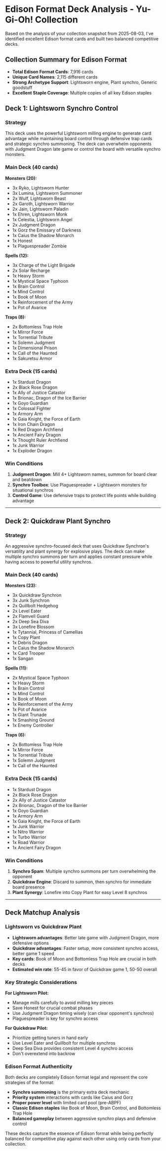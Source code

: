 # Edison Format Deck Analysis - Yu-Gi-Oh! Collection

Based on the analysis of your collection snapshot from 2025-08-03, I've identified excellent Edison format cards and built two balanced competitive decks.

## Collection Summary for Edison Format
- **Total Edison Format Cards**: 7,916 cards
- **Unique Card Names**: 2,115 different cards
- **Strong Archetype Support**: Lightsworn engine, Plant synchro, Generic goodstuff
- **Excellent Staple Coverage**: Multiple copies of all key Edison staples

## Deck 1: Lightsworn Synchro Control

### Strategy
This deck uses the powerful Lightsworn milling engine to generate card advantage while maintaining board control through defensive trap cards and strategic synchro summoning. The deck can overwhelm opponents with Judgment Dragon late game or control the board with versatile synchro monsters.

### Main Deck (40 cards)

**Monsters (20):**
- 3x Ryko, Lightsworn Hunter
- 3x Lumina, Lightsworn Summoner  
- 2x Wulf, Lightsworn Beast
- 2x Garoth, Lightsworn Warrior
- 2x Jain, Lightsworn Paladin
- 1x Ehren, Lightsworn Monk
- 1x Celestia, Lightsworn Angel
- 2x Judgment Dragon
- 1x Gorz the Emissary of Darkness
- 1x Caius the Shadow Monarch
- 1x Honest
- 1x Plaguespreader Zombie

**Spells (12):**
- 3x Charge of the Light Brigade
- 2x Solar Recharge
- 1x Heavy Storm
- 1x Mystical Space Typhoon
- 1x Brain Control
- 1x Mind Control
- 1x Book of Moon
- 1x Reinforcement of the Army
- 1x Pot of Avarice

**Traps (8):**
- 2x Bottomless Trap Hole
- 1x Mirror Force
- 1x Torrential Tribute
- 1x Solemn Judgment
- 1x Dimensional Prison
- 1x Call of the Haunted
- 1x Sakuretsu Armor

### Extra Deck (15 cards)
- 1x Stardust Dragon
- 2x Black Rose Dragon
- 1x Ally of Justice Catastor
- 1x Brionac, Dragon of the Ice Barrier
- 1x Goyo Guardian
- 1x Colossal Fighter
- 1x Armory Arm
- 1x Gaia Knight, the Force of Earth
- 1x Iron Chain Dragon
- 1x Red Dragon Archfiend
- 1x Ancient Fairy Dragon
- 1x Thought Ruler Archfiend
- 1x Junk Warrior
- 1x Exploder Dragon

### Win Conditions
1. **Judgment Dragon**: Mill 4+ Lightsworn names, summon for board clear and beatdown
2. **Synchro Toolbox**: Use Plaguespreader + Lightsworn monsters for situational synchros
3. **Control Game**: Use defensive traps to protect life points while building advantage

---

## Deck 2: Quickdraw Plant Synchro

### Strategy
An aggressive synchro-focused deck that uses Quickdraw Synchron's versatility and plant synergy for explosive plays. The deck can make multiple synchro summons per turn and applies constant pressure while having access to powerful utility synchros.

### Main Deck (40 cards)

**Monsters (23):**
- 3x Quickdraw Synchron
- 3x Junk Synchron
- 2x Quillbolt Hedgehog
- 2x Level Eater
- 2x Flamvell Guard
- 2x Deep Sea Diva
- 3x Lonefire Blossom
- 1x Tytannial, Princess of Camellias
- 1x Copy Plant
- 1x Debris Dragon
- 1x Caius the Shadow Monarch
- 1x Card Trooper
- 1x Sangan

**Spells (11):**
- 2x Mystical Space Typhoon
- 1x Heavy Storm
- 1x Brain Control
- 1x Mind Control
- 1x Book of Moon
- 1x Reinforcement of the Army
- 1x Pot of Avarice
- 1x Giant Trunade
- 1x Smashing Ground
- 1x Enemy Controller

**Traps (6):**
- 2x Bottomless Trap Hole
- 1x Mirror Force
- 1x Torrential Tribute
- 1x Solemn Judgment
- 1x Call of the Haunted

### Extra Deck (15 cards)
- 1x Stardust Dragon
- 2x Black Rose Dragon
- 2x Ally of Justice Catastor
- 2x Brionac, Dragon of the Ice Barrier
- 1x Goyo Guardian
- 1x Armory Arm
- 1x Gaia Knight, the Force of Earth
- 1x Junk Warrior
- 1x Nitro Warrior
- 1x Turbo Warrior
- 1x Road Warrior
- 1x Ancient Fairy Dragon

### Win Conditions
1. **Synchro Spam**: Multiple synchro summons per turn overwhelming the opponent
2. **Quickdraw Engine**: Discard to summon, then synchro for immediate board presence
3. **Plant Synergy**: Lonefire into Copy Plant for easy Level 8 synchros

---

## Deck Matchup Analysis

### Lightsworn vs Quickdraw Plant
- **Lightsworn advantages**: Better late game with Judgment Dragon, more defensive options
- **Quickdraw advantages**: Faster setup, more consistent synchro access, better game 1 speed
- **Key cards**: Book of Moon and Bottomless Trap Hole are crucial in both decks
- **Estimated win rate**: 55-45 in favor of Quickdraw game 1, 50-50 overall

### Key Strategic Considerations

**For Lightsworn Pilot:**
- Manage mills carefully to avoid milling key pieces
- Save Honest for crucial combat phases
- Use Judgment Dragon timing wisely (can clear opponent's synchros)
- Plaguespreader is key for synchro access

**For Quickdraw Pilot:**
- Prioritize getting tuners in hand early
- Use Level Eater and Quillbolt for multiple synchros
- Deep Sea Diva provides consistent Level 4 synchro access
- Don't overextend into backrow

### Edison Format Authenticity
Both decks are completely Edison format legal and represent the core strategies of the format:
- **Synchro summoning** is the primary extra deck mechanic
- **Priority system** interactions with cards like Caius and Gorz
- **Proper power level** with limited card pool (pre-ABPF)
- **Classic Edison staples** like Book of Moon, Brain Control, and Bottomless Trap Hole
- **Balanced gameplay** between aggressive synchro plays and defensive control

These decks capture the essence of Edison format while being perfectly balanced for competitive play against each other using only cards from your collection.